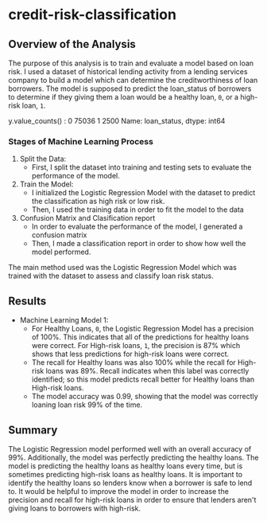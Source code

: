 # credit-risk-classification
## Overview of the Analysis
The purpose of this analysis is to train and evaluate a model based on loan risk. I used a dataset of historical lending activity from a lending services company to build a model which can determine the creditworthiness of loan borrowers. The model is supposed to predict the loan_status of borrowers to determine if they giving them a loan would be a healthy loan, `0`, or a high-risk loan, `1`. 

y.value_counts() : 
0    75036
1     2500
Name: loan_status, dtype: int64

### Stages of Machine Learning Process
1. Split the Data:
   * First, I split the dataset into training and testing sets to evaluate the performance of the model.
2. Train the Model:
   * I initialized the Logistic Regression Model with the dataset to predict the classification as high risk or low risk.
   * Then, I used the training data in order to fit the model to the data
3. Confusion Matrix and Clasification report
   * In order to evaluate the performance of the model, I generated a confusion matrix
   * Then, I made a classification report in order to show how well the model performed.

The main method used was the Logistic Regression Model which was trained with the dataset to assess and classify loan risk status. 

## Results
* Machine Learning Model 1:
  * For Healthy Loans, `0`, the Logistic Regression Model has a precision of 100%. This indicates that all of the predictions for healthy loans were correct. For High-risk loans, `1`, the precision is 87% which shows that less predictions for high-risk loans were correct.
  * The recall for Healthy loans was also 100% while the recall for High-risk loans was 89%. Recall indicates when this label was correctly identified; so this model predicts recall better for Healthy loans than High-risk loans.
  * The model accuracy was 0.99, showing that the model was correctly loaning loan risk 99% of the time. 

## Summary
The Logistic Regression model performed well with an overall accuracy of 99%. Additionally, the model was perfectly predicting the healthy loans. The model is predicting the healthy loans as healthy loans every time, but is sometimes predicting high-risk loans as healthy loans. It is important to identify the healthy loans so lenders know when a borrower is safe to lend to. It would be helpful to improve the model in order to increase the precision and recall for high-risk loans in order to ensure that lenders aren't giving loans to borrowers with high-risk. 
